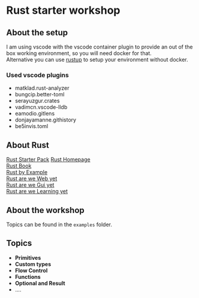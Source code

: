 # Rust starter workshop
## About the setup
I am using vscode with the vscode container plugin to provide an out of the box working environment, so you will need docker for that.    
Alternative you can use [rustup](https://rustup.rs/) to setup your environment without docker.   
### Used vscode plugins
- matklad.rust-analyzer
- bungcip.better-toml
- serayuzgur.crates
- vadimcn.vscode-lldb
- eamodio.gitlens
- donjayamanne.githistory
- be5invis.toml   
## About Rust
[Rust Starter Pack](https://opheron.github.io/rust-starter-pack/)
[Rust Homepage](https://www.rust-lang.org/)   
[Rust Book](https://doc.rust-lang.org/book/)   
[Rust by Example](https://doc.rust-lang.org/rust-by-example)   
[Rust are we Web yet](https://www.arewewebyet.org/)   
[Rust are we Gui yet](http://www.areweguiyet.com/)   
[Rust are we Learning yet](http://www.arewelearningyet.com/)
## About the workshop
Topics can be found in the `examples` folder.
## Topics
- **Primitives**
- **Custom types**
- **Flow Control**
- **Functions**
- **Optional and Result**
- ....